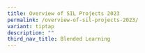 ```yaml
---
title: Overview of SIL Projects 2023
permalink: /overview-of-sil-projects-2023/
variant: tiptap
description: ""
third_nav_title: Blended Learning
---
```

